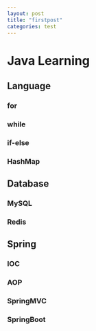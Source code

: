 ```yaml
---
layout: post
title: "firstpost"
categories: test
---
```

# Java Learning
## Language
### for
### while
### if-else
### HashMap
## Database
### MySQL
### Redis
## Spring
### IOC
### AOP
### SpringMVC
### SpringBoot
